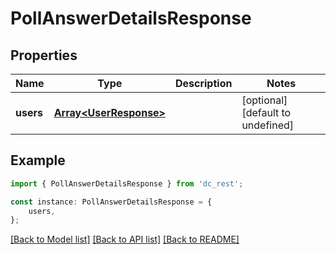 # PollAnswerDetailsResponse


## Properties

Name | Type | Description | Notes
------------ | ------------- | ------------- | -------------
**users** | [**Array&lt;UserResponse&gt;**](UserResponse.md) |  | [optional] [default to undefined]

## Example

```typescript
import { PollAnswerDetailsResponse } from 'dc_rest';

const instance: PollAnswerDetailsResponse = {
    users,
};
```

[[Back to Model list]](../README.md#documentation-for-models) [[Back to API list]](../README.md#documentation-for-api-endpoints) [[Back to README]](../README.md)

